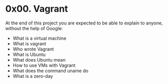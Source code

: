 # 0x00. Vagrant
At the end of this project you are expected to be able to explain to anyone, without the help of Google:
* What is a virtual machine
* What is vagrant
* Who wrote Vagrant
* What is Ubuntu
* What does Ubuntu mean
* How to use VMs with Vagrant
* What does the command uname do
* What is a zero-day
